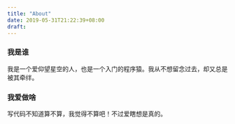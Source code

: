```yaml
---
title: "About"
date: 2019-05-31T21:22:39+08:00
draft: 
---
```


### 我是谁
我是一个爱仰望星空的人，也是一个入门的程序猿。我从不想留念过去，却又总是被其牵绊。
### 我爱做啥
写代码不知道算不算，我觉得不算吧！不过爱瞎想是真的。